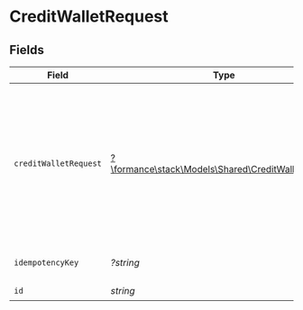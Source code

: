 # CreditWalletRequest


## Fields

| Field                                                                                            | Type                                                                                             | Required                                                                                         | Description                                                                                      | Example                                                                                          |
| ------------------------------------------------------------------------------------------------ | ------------------------------------------------------------------------------------------------ | ------------------------------------------------------------------------------------------------ | ------------------------------------------------------------------------------------------------ | ------------------------------------------------------------------------------------------------ |
| `creditWalletRequest`                                                                            | [?\formance\stack\Models\Shared\CreditWalletRequest](../../Models/Shared/CreditWalletRequest.md) | :heavy_minus_sign:                                                                               | N/A                                                                                              | {<br/>"amount": {<br/>"asset": "USD/2",<br/>"amount": 100<br/>},<br/>"metadata": {<br/>"key": ""<br/>},<br/>"sources": []<br/>} |
| `idempotencyKey`                                                                                 | *?string*                                                                                        | :heavy_minus_sign:                                                                               | Use an idempotency key                                                                           |                                                                                                  |
| `id`                                                                                             | *string*                                                                                         | :heavy_check_mark:                                                                               | N/A                                                                                              |                                                                                                  |
